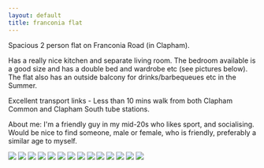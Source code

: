 ```yaml
---
layout: default
title: franconia flat
---
```


Spacious 2 person flat on Franconia Road (in Clapham).

Has a really nice kitchen and separate living room. The bedroom
available is a good size and has a double bed and wardrobe etc (see
pictures below). The flat also has an outside balcony for
drinks/barbequeues etc in the Summer.

Excellent transport links - Less than 10 mins walk from both Clapham
Common and Clapham South tube stations.

About me: I'm a friendly guy in my mid-20s who likes sport, and
socialising. Would be nice to find someone, male or female, who is
friendly, preferably a similar age to myself.

<img src="/img/franconia_0.jpeg">
<img src="/img/franconia_1.jpeg">
<img src="/img/franconia_2.jpeg">
<img src="/img/franconia_3.jpeg">
<img src="/img/franconia_4.jpeg">
<img src="/img/franconia_5.jpeg">
<img src="/img/franconia_6.jpeg">
<img src="/img/franconia_7.jpeg">
<img src="/img/franconia_8.jpeg">
<img src="/img/franconia_9.jpeg">
<img src="/img/franconia_10.jpeg">
<img src="/img/franconia_11.jpeg">
<img src="/img/franconia_12.jpeg">
<img src="/img/franconia_13.jpeg">
